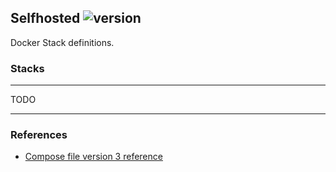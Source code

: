 Selfhosted ![version](https://img.shields.io/github/package-json/v/hobroker/selfhosted)
---

Docker Stack definitions.

### Stacks

---

TODO

---

### References
 - [Compose file version 3 reference](https://docs.docker.com/compose/compose-file/)
